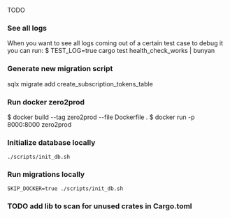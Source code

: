 TODO

### See all logs

When you want to see all logs coming out of a certain test case to debug it you can run:
$ TEST_LOG=true cargo test health_check_works | bunyan

### Generate new migration script

sqlx migrate add create_subscription_tokens_table

### Run docker zero2prod

$ docker build --tag zero2prod --file Dockerfile .
$ docker run -p 8000:8000 zero2prod

### Initialize database locally

```
./scripts/init_db.sh
```

### Run migrations locally

```
SKIP_DOCKER=true ./scripts/init_db.sh
```

### TODO add lib to scan for unused crates in Cargo.toml
